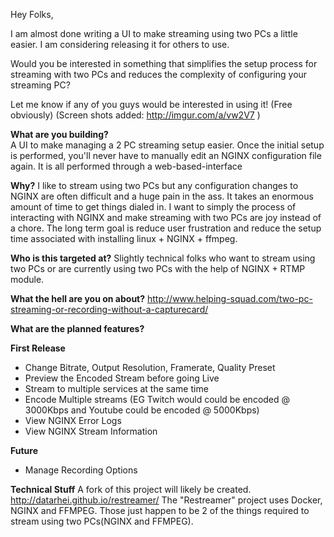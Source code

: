 ﻿Hey Folks,

I am almost done writing a UI to make streaming using two PCs a little easier. I am considering releasing it for others to use.

Would you be interested in something that simplifies the setup process for streaming with two PCs and reduces the complexity of configuring your streaming PC?

Let me know if any of you guys would be interested in using it! (Free obviously)
(Screen shots added: http://imgur.com/a/vw2V7 )


**What are you building?**	
A UI to make managing a 2 PC streaming setup easier. Once the initial setup is performed, you'll never have to manually edit an NGINX configuration file again. It is all performed through a web-based-interface

**Why?**
I like to stream using two PCs but any configuration changes to NGINX are often difficult and a huge pain in the ass. It takes an enormous amount of time to get things dialed in. I want to simply the process of interacting with NGINX and make streaming with two PCs are joy instead of a chore. The long term goal is reduce user frustration and reduce the setup time associated with installing linux + NGINX + ffmpeg.

**Who is this targeted at?**
Slightly technical folks who want to stream using two PCs or are currently using two PCs with the help of NGINX + RTMP module.

**What the hell are you on about?**
http://www.helping-squad.com/two-pc-streaming-or-recording-without-a-capturecard/

**What are the planned features?**

**First Release**
+	Change Bitrate, Output Resolution, Framerate, Quality Preset
+	Preview the Encoded Stream before going Live
+	Stream to multiple services at the same time
+	Encode Multiple streams (EG Twitch would could be encoded @ 3000Kbps and Youtube could be encoded @ 5000Kbps)
+	View NGINX Error Logs
+	View NGINX Stream Information

**Future**
+	Manage Recording Options

**Technical Stuff**
A fork of this project will likely be created. http://datarhei.github.io/restreamer/
The "Restreamer" project uses Docker, NGINX and FFMPEG. Those just happen to be 2 of the things required to stream using two PCs(NGINX and FFMPEG).